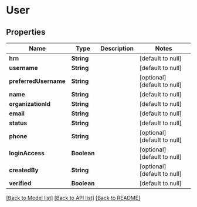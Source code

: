 # User
## Properties

Name | Type | Description | Notes
------------ | ------------- | ------------- | -------------
**hrn** | **String** |  | [default to null]
**username** | **String** |  | [default to null]
**preferredUsername** | **String** |  | [optional] [default to null]
**name** | **String** |  | [default to null]
**organizationId** | **String** |  | [default to null]
**email** | **String** |  | [default to null]
**status** | **String** |  | [default to null]
**phone** | **String** |  | [optional] [default to null]
**loginAccess** | **Boolean** |  | [optional] [default to null]
**createdBy** | **String** |  | [optional] [default to null]
**verified** | **Boolean** |  | [default to null]

[[Back to Model list]](../README.md#documentation-for-models) [[Back to API list]](../README.md#documentation-for-api-endpoints) [[Back to README]](../README.md)

